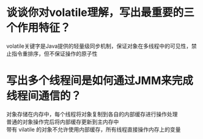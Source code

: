 # 谈谈你对volatile理解，写出最重要的三个作用特征？

volatile关键字是Java提供的轻量级同步机制，保证对象在多线程中的可见性，禁止指令重排序，但不保证操作的原子性  

# 写出多个线程间是如何通过JMM来完成线程间通信的？

对象存储在内存中，每个线程将对象复制到各自的内部缓存进行操作处理  
普通的对象操作完后将内部缓存更新到主内存中  
带有 vilatile 的对象不允许使用内部缓存，所有线程直接操作内存上的变量  